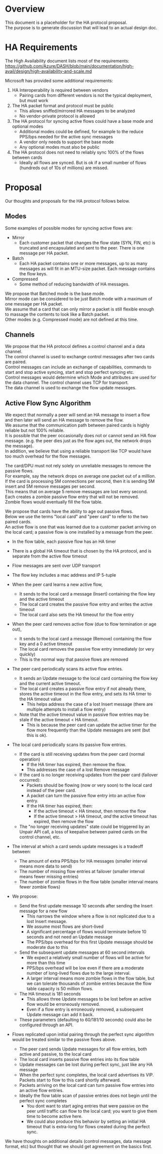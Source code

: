 
# Overview

This document is a placeholder for the HA protocol proposal.  
The purpose is to generate discussion that will lead to an actual design doc.


# HA Requirements

The High Availability document lists most of the requirements:
https://github.com/Azure/DASH/blob/main/documentation/high-avail/design/high-availability-and-scale.md

Microsoft has provided some additional requirements:

1. HA Interoperability is required between vendors
   - Pairing cards from different vendors is not the typical deployment, but must work
2. The HA packet format and protocol must be public
   - This allows sniffed/mirrored HA messages to be analyzed
   - No vendor-private protocol is allowed
3. The HA protocol for syncing active flows could have a base mode and optional modes 
   - Additional modes could be defined, for example to the reduce PPS/bps needed for the active sync messages
   - A vendor only needs to support the base mode
   - Any optional modes must also be public
4. The HA protocol does not need to reliably sync 100% of the flows between cards
   - Ideally all flows are synced. But is ok if a small number of flows (hundreds out of 10s of millions) are missed.


# Proposal

Our thoughts and proposals for the HA protocol follows below.


## Modes

Some examples of possible modes for syncing active flows are:

- Mirror
   - Each customer packet that changes the flow state (SYN, FIN, etc) is truncated and encapsulated and sent to the peer. There is one message per HA packet.
- Batch
   - Each HA packet contains one or more messages, up to as many messages as will fit in an MTU-size packet. Each message contains the flow keys.
- Compressed
   - Some method of reducing bandwidth of HA messages.

We propose that Batched mode is the base mode.  
Mirror mode can be considered to be just Batch mode with a maximum of one message per HA packet.  
We assume that a card that can only mirror a packet is still flexible enough to massage the contents to look like a Batch packet.  
Other modes (e.g. Compressed mode) are not defined at this time.


## Channels

We propose that the HA protocol defines a control channel and a data channel.  
The control channel is used to exchange control messages after two cards are paired.  
Control messages can include an exchange of capabilities, commands to start and stop active syncing, start and stop perfect syncing etc.  
Control messages would determine which Mode and attributes are used for the data channel. The control channel uses TCP for transport.  
The data channel is used to exchange the flow update messages.  


## Active Flow Sync Algorithm

We expect that normally a peer will send an HA message to insert a flow and then later will send an HA message to remove the flow.  
We assume that the communication path between paired cards is highly reliable but not 100% reliable.  
It is possible that the peer occasionally does not or cannot send an HA flow message. (e.g. the peer dies just as the flow ages out, the network drops the message).   
In addition, we believe that using a reliable transport like TCP would have too much overhead for the flow messages.  

The card/DPU must not rely solely on unreliable messages to remove the passive flows.   
For example, say the network drops on average one packet out of a million.  
If the card is processing 5M connections per second, then it is sending 5M insert and 5M remove messages per second.   
This means that on average 5 remove messages are lost every second. Each creates a zombie passive flow entry that will not be removed.   
Zombie flows would eventually fill the flow table.   

We propose that cards have the ability to age out passive flows.  
Below we use the terms "local card" and "peer card" to refer to the two paired cards.  
An active flow is one that was learned due to a customer packet arriving on the local card; a passive flow is one installed by a message from the peer.  

- In the flow table, each passive flow has an HA timer
- There is a global HA timeout that is chosen by the HA protocol, and is separate from the active flow timeout
- Flow messages are sent over UDP transport
- The flow key includes a mac address and IP 5-tuple
- When the peer card learns a new active flow,
   - It sends to the local card a message (Insert) containing the flow key and the active timeout
   - The local card creates the passive flow entry and writes the active timeout
   - The local card also sets the HA timeout for the flow entry
- When the peer card removes active flow (due to flow termination or age out),
   - It sends to the local card a message (Remove) containing the flow key and a 0 active timeout
   - The local card removes the passive flow entry immediately (or very quickly)
   - This is the normal way that passive flows are removed

- The peer card periodically scans its active flow entries.
   - It sends an Update message to the local card containing the flow key and the current active timeout.
   - The local card creates a passive flow entry if not already there, stores the active timeout in the flow entry, and sets its HA timer to the HA timeout value
      - This helps address the case of a lost Insert message (there are multiple attempts to install a flow entry)
   - Note that the active timeout value in passive flow entries may be stale if the active timeout < HA timeout. 
      - This is because the peer card can update the active timer for the flow more frequently than the Update messages are sent (but this is ok).
- The local card periodically scans its passive flow entries.
  - If the card is still receiving updates from the peer card (normal operation)
      - If the HA timer has expired, then remove the flow.
      - This addresses the case of a lost Remove message
  - If the card is no longer receiving updates from the peer card (failover occurred):
      - Packets should be flowing (now or very soon) to the local card instead of the peer card. 
      - A packet can turn the passive flow entry into an active flow entry.
      - If the HA timer has expired, then:
         - If the active timeout < HA timeout, then remove the flow
         - If the active timeout > HA timeout, *and* the active timeout has expired, then remove the flow
  - The "no longer receiving updates" state could be triggered by an Unpair API call, a loss of keepalive between paired cards on the control channel, etc.

- The interval at which a card sends update messages is a tradeoff between:
  - The amount of extra PPS/bps for HA messages (smaller interval means more data to send)
  - The number of missing flow entries at failover (smaller interval means fewer missing entries)
  - The number of zombie flows in the flow table (smaller interval means fewer zombie flows)
- We propose:
  - Send the first update message 10 seconds after sending the Insert message for a new flow
      - This narrows the window where a flow is not replicated due to a lost Insert message.
      - We assume most flows are short-lived
      - A significant percentage of flows would terminate before 10 seconds and not need an Update message
      - The PPS/bps overhead for this first Update message should be moderate due to this
  - Send the subsequent update messages at 60 second intervals
      - We expect a relatively small number of flows will be active for more than this time
      - PPS/bps overhead will be low even if there are a moderate number of long-lived flows due to the large interval.
      - A larger interval means more zombie flows in the flow table,
but we can tolerate thousands of zombie entries because the flow table capacity is 50 million flows.
   - The HA timeout is 181 seconds
     - This allows three Update messages to be lost before an active flow would be erroneously removed.
     - Even if a flow entry is erroneously removed, a subsequent Update message can add it back.
   - These parameters (defaulting to 60/181/10 seconds) could also be configured through an API.

- Flows replicated upon initial pairing through the perfect sync algorithm would be treated similar to the passive flows above.
   - The peer card sends Update messages for all flow entries, both active and passive, to the local card
   - The local card inserts passive flow entries into its flow table
   - Update messages can be lost during perfect sync, just like any HA message
   - When the perfect sync completes, the local card advertises its VIP.  Packets start to flow to this card shortly afterward.
   - Packets arriving on the local card can turn passive flow entries into an active flow entries.
   - Ideally the flow table scan of passive entries does not begin until the perfect sync completes
     - You dont want to start aging entries that were passive on the peer until traffic can flow to the local card;
     you want to give them time to become active here.
     - We could also produce this behavior by setting an initial HA timeout that is extra-long for flows created during the perfect sync.

We have thoughts on additional details (control messages, data message format, etc) but thought that we should get agreement on the basics first.


